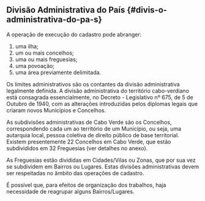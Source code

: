 ## Divisão Administrativa do País {#divis-o-administrativa-do-pa-s}

A operação de execução do cadastro pode abranger: 

1. uma ilha; 
2. um ou mais concelhos; 
3. uma ou mais freguesias; 
4. uma povoação; 
5. uma área previamente delimitada. 

Os limites administrativos são os contantes da divisão administrativa legalmente definida. A divisão administrativa do território cabo-verdiano está consagrada essencialmente, no Decreto - Legislativo nº 675, de 5 de Outubro de 1940, com as alterações introduzidas pelos diplomas legais que criaram novos Municípios e Concelhos.

As subdivisões administrativas de Cabo Verde são os Concelhos, correspondendo cada um ao território de um Município, ou seja, uma autarquia local, pessoa coletiva de direito público de base territorial. Existem presentemente 22 Concelhos em Cabo Verde, que estão subdivididos em 32 Freguesias \(ver detalhes no anexo\).

As Freguesias estão divididas em Cidades/Vilas ou Zonas, que por sua vez se subdividem em Bairros ou Lugares. Estas divisões administrativas devem ser respeitadas no âmbito das operações de cadastro.

É possível que, para efeitos de organização dos trabalhos, haja necessidade de reagrupar alguns Bairros/Lugares.

